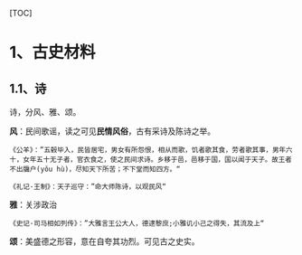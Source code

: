 [TOC]

# 1、古史材料

## 1.1、诗

诗，分风、雅、颂。

**风**：民间歌谣，读之可见**民情风俗**，古有采诗及陈诗之举。

```
《公羊》：”五毂毕入，民皆居宅，男女有所怨恨，相从而歌，饥者歌其食，劳者歌其事，男年六十，女年五十无子者，官衣食之，使之民间求诗。乡移于邑，邑移于国，国以闻于天子。故王者不出牖户(yǒu hù)，尽知天下所苦；不下堂而知四方。“
```

```
《礼记·王制》：天子巡守：”命大师陈诗，以观民风“
```

**雅**：关涉政治

```
《史记·司马相如列传》：”大雅言王公大人，德逮黎庶;小雅讥小己之得失，其流及上“
```

**颂**：美盛德之形容，意在自夸其功烈。可见古之史实。

